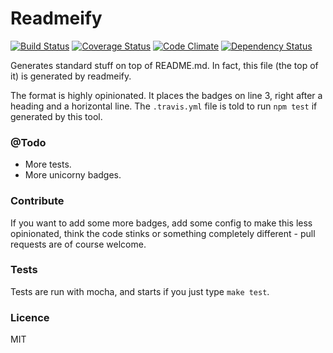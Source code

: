Readmeify
==
[![Build Status](https://travis-ci.org/eiriksm/readmeify.svg)](https://travis-ci.org/eiriksm/readmeify)
[![Coverage Status](http://img.shields.io/coveralls/eiriksm/readmeify.svg)](https://coveralls.io/r/eiriksm/readmeify?branch=master)
[![Code Climate](http://img.shields.io/codeclimate/github/eiriksm/readmeify.svg)](https://codeclimate.com/github/eiriksm/readmeify)
[![Dependency Status](https://david-dm.org/eiriksm/readmeify.svg?theme=shields.io)](https://david-dm.org/eiriksm/readmeify)

Generates standard stuff on top of README.md. In fact, this file (the top of it)
is generated by readmeify.

The format is highly opinionated. It places the badges on line 3, right after a
heading and a horizontal line. The `.travis.yml` file is told to run `npm test`
if generated by this tool.

### @Todo
- More tests.
- More unicorny badges.

### Contribute
If you want to add some more badges, add some config to make this less
opinionated, think the code stinks or something completely different - pull
requests are of course welcome.

### Tests
Tests are run with mocha, and starts if you just type `make test`.

### Licence
MIT
